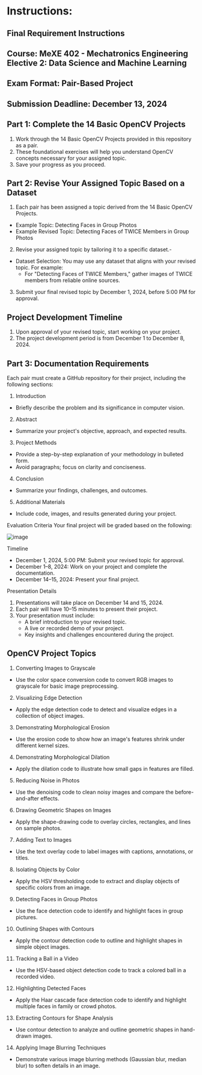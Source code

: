 # Instructions:
## Final Requirement Instructions
## Course: MeXE 402 - Mechatronics Engineering Elective 2: Data Science and Machine Learning
## Exam Format: Pair-Based Project
## Submission Deadline: December 13, 2024

## **Part 1: Complete the 14 Basic OpenCV Projects**
1. Work through the 14 Basic OpenCV Projects provided in this repository as a pair.
2. These foundational exercises will help you understand OpenCV concepts necessary for your assigned topic.
3. Save your progress as you proceed.

## **Part 2: Revise Your Assigned Topic Based on a Dataset**
1. Each pair has been assigned a topic derived from the 14 Basic OpenCV Projects.
- Example Topic: Detecting Faces in Group Photos
- Example Revised Topic: Detecting Faces of TWICE Members in Group Photos
2. Revise your assigned topic by tailoring it to a specific dataset.- 
- Dataset Selection: You may use any dataset that aligns with your revised topic. For example:
  - For "Detecting Faces of TWICE Members," gather images of TWICE members from reliable online sources.
3. Submit your final revised topic by December 1, 2024, before 5:00 PM for approval.

## **Project Development Timeline**
1. Upon approval of your revised topic, start working on your project.
2. The project development period is from December 1 to December 8, 2024.

## **Part 3: Documentation Requirements**
Each pair must create a GitHub repository for their project, including the following sections:
1. Introduction
- Briefly describe the problem and its significance in computer vision.
2. Abstract
- Summarize your project's objective, approach, and expected results.
3. Project Methods
- Provide a step-by-step explanation of your methodology in bulleted form.
- Avoid paragraphs; focus on clarity and conciseness.
4. Conclusion
- Summarize your findings, challenges, and outcomes.
5. Additional Materials
- Include code, images, and results generated during your project.

Evaluation Criteria
Your final project will be graded based on the following:

![image](https://github.com/user-attachments/assets/9bb96bda-4b28-4677-b959-435b5e2a4270)

Timeline
- December 1, 2024, 5:00 PM: Submit your revised topic for approval.
- December 1–8, 2024: Work on your project and complete the documentation.
- December 14–15, 2024: Present your final project.

Presentation Details
1. Presentations will take place on December 14 and 15, 2024.
2. Each pair will have 10–15 minutes to present their project.
3. Your presentation must include:
    - A brief introduction to your revised topic.
    - A live or recorded demo of your project.
    - Key insights and challenges encountered during the project.
  
## OpenCV Project Topics

1. Converting Images to Grayscale
- Use the color space conversion code to convert RGB images to grayscale for basic image preprocessing.

2. Visualizing Edge Detection
- Apply the edge detection code to detect and visualize edges in a collection of object images.

3. Demonstrating Morphological Erosion
- Use the erosion code to show how an image's features shrink under different kernel sizes.

4. Demonstrating Morphological Dilation
- Apply the dilation code to illustrate how small gaps in features are filled.

5. Reducing Noise in Photos
- Use the denoising code to clean noisy images and compare the before-and-after effects.

6. Drawing Geometric Shapes on Images
- Apply the shape-drawing code to overlay circles, rectangles, and lines on sample photos.

7. Adding Text to Images
- Use the text overlay code to label images with captions, annotations, or titles.

8. Isolating Objects by Color
- Apply the HSV thresholding code to extract and display objects of specific colors from an image.

9. Detecting Faces in Group Photos
- Use the face detection code to identify and highlight faces in group pictures.

10. Outlining Shapes with Contours
- Apply the contour detection code to outline and highlight shapes in simple object images.

11. Tracking a Ball in a Video
- Use the HSV-based object detection code to track a colored ball in a recorded video.

12. Highlighting Detected Faces
- Apply the Haar cascade face detection code to identify and highlight multiple faces in family or crowd photos.

13. Extracting Contours for Shape Analysis
- Use contour detection to analyze and outline geometric shapes in hand-drawn images.

14. Applying Image Blurring Techniques
- Demonstrate various image blurring methods (Gaussian blur, median blur) to soften details in an image.
